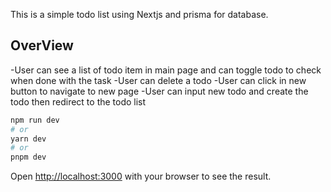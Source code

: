 This is a  simple todo list using Nextjs and prisma for database.
## OverView
-User can see a list of todo item in main page and can toggle todo to check when done with the task
-User can delete a todo
-User can click in new button to navigate to new page
-User can input new todo and create the todo then redirect to the todo list

```bash
npm run dev
# or
yarn dev
# or
pnpm dev
```

Open [http://localhost:3000](http://localhost:3000) with your browser to see the result.

